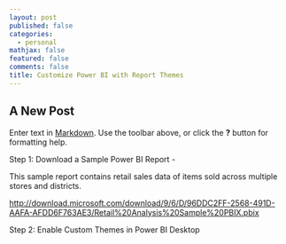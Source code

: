 ```yaml
---
layout: post
published: false
categories:
  - personal
mathjax: false
featured: false
comments: false
title: Customize Power BI with Report Themes
---
```

## A New Post

Enter text in [Markdown](http://daringfireball.net/projects/markdown/). Use the toolbar above, or click the **?** button for formatting help.

Step 1: Download a Sample Power BI Report -

This sample report contains retail sales data of items sold across multiple stores and districts. 

http://download.microsoft.com/download/9/6/D/96DDC2FF-2568-491D-AAFA-AFDD6F763AE3/Retail%20Analysis%20Sample%20PBIX.pbix

Step 2: Enable Custom Themes in Power BI Desktop